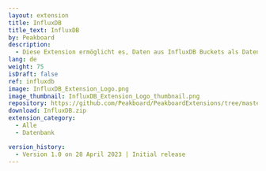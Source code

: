 ```yaml
---
layout: extension
title: InfluxDB
title_text: InfluxDB
by: Peakboard
description: 
  - Diese Extension ermöglicht es, Daten aus InfluxDB Buckets als Datenquelle in Peakboard anzubinden. So kannst du zeitbasierten Daten aus InfluxDB sowohl auslesen als auch in InfluxDB zurückschreiben. 
lang: de
weight: 75
isDraft: false
ref: influxdb
image: InfluxDB_Extension_Logo.png
image_thumbnail: InfluxDB_Extension_Logo_thumbnail.png
repository: https://github.com/Peakboard/PeakboardExtensions/tree/master/InfluxDB
download: InfluxDB.zip
extension_category:
  - Alle
  - Datenbank

version_history:
  - Version 1.0 on 28 April 2023 | Initial release
---
```



